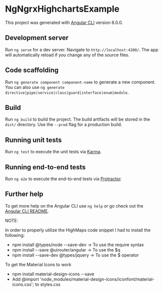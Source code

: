 # NgNgrxHighchartsExample

This project was generated with [Angular CLI](https://github.com/angular/angular-cli) version 6.0.0.

## Development server

Run `ng serve` for a dev server. Navigate to `http://localhost:4200/`. The app will automatically reload if you change any of the source files.

## Code scaffolding

Run `ng generate component component-name` to generate a new component. You can also use `ng generate directive|pipe|service|class|guard|interface|enum|module`.

## Build

Run `ng build` to build the project. The build artifacts will be stored in the `dist/` directory. Use the `--prod` flag for a production build.

## Running unit tests

Run `ng test` to execute the unit tests via [Karma](https://karma-runner.github.io).

## Running end-to-end tests

Run `ng e2e` to execute the end-to-end tests via [Protractor](http://www.protractortest.org/).

## Further help

To get more help on the Angular CLI use `ng help` or go check out the [Angular CLI README](https://github.com/angular/angular-cli/blob/master/README.md).



NOTE:

In order to properly utilize the HighMaps code snippet I had to install the following:
* npm install @types/node --save-dev  -> To use the require syntax
* npm install --save @uirouter/angular  -> To use the $q 
* npm install --save-dev @types/jquery -> To use the $ operator

To get the Material Icons to work
* npm install material-design-icons --save
* Add @import 'node_modules/material-design-icons/iconfont/material-icons.css'; to styles.css
